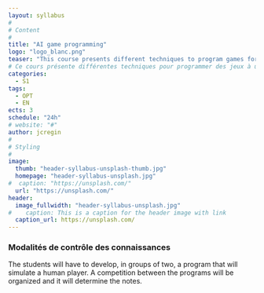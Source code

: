 ```yaml
---
layout: syllabus
#
# Content
#
title: "AI game programming"
logo: "logo_blanc.png"
teaser: "This course presents different techniques to program games for one or two players. For two-player games, only full information games will be considered."
# Ce cours présente différentes techniques pour programmer des jeux à un ou deux joueurs. Pour les jeux à deux joueurs seuls les jeux à information complète seront considérés."
categories:
  - S1
tags:
  - OPT
  - EN
ects: 3
schedule: "24h"
# website: "#"
author: jcregin
#
# Styling
#
image:
  thumb: "header-syllabus-unsplash-thumb.jpg"
  homepage: "header-syllabus-unsplash.jpg"
#  caption: "https://unsplash.com/"
  url: "https://unsplash.com/"
header:
  image_fullwidth: "header-syllabus-unsplash.jpg"
#    caption: This is a caption for the header image with link
  caption_url: https://unsplash.com/  
---
```



### Modalités de contrôle des connaissances ###

The students will have to develop, in groups of two, a program that will simulate a human player.
A competition between the programs will be organized and it will determine the notes.


